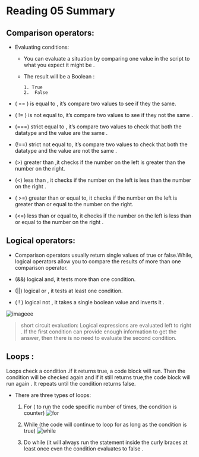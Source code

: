 # Reading 05 Summary
## Comparison operators:
 + Evaluating conditions:
   - You can evaluate a situation by comparing one value in the script to what you expect it might be .
   - The result will be a Boolean :

         1. True 
         2.  False 

+ ( == ) is equal to , it’s compare two values to see if they the same. 

+ ( != ) is not equal to, it’s compare two values to see if they not  the same .

+ (===) strict equal to , it’s compare two values to check that both the datatype and the value are the same .

+ (!==) strict not equal to, it’s compare two values to check that both the datatype and the value are not the same .

+ (>) greater than ,it checks if the number on the left is greater than the number on the right.

+ (<) less than , it checks if the number on the left is less than the number on the right . 

+ ( >=) greater than or equal to, it checks if the number on the left is greater than or equal to the number on the right.

+ (<=) less than or equal to, it checks if the number on the left is less than or equal to the number on the right .

## Logical operators:
 - Comparison operators usually return single values of true or false.While, logical operators allow you to compare the results of more than one comparison operator.
- (&&) logical and, it tests more than one condition.

- (||) logical or , it tests at least one condition.

- ( ! ) logical not , it takes a single boolean value and inverts it .


 ![imageee](https://slideplayer.com/slide/15945194/88/images/25/Logical+Operators+%28cont.%29.jpg)

 >  short circuit evaluation: 
 Logical expressions are evaluated left to right .
If the first condition can provide enough information to get the answer, then there is no need to evaluate the second condition.

## Loops :
Loops check a condition .if it returns true, a code block will run.
Then the condition will be checked again and if it still returns true,the code block will run again .
It repeats until the condition returns false.
- There are three types of loops:
  1. For ( to run the code specific number of times, the condition is counter)
  ![for](https://cdn-media-1.freecodecamp.org/images/1*XJvkwoG4BLFnx6tpfzPZQQ.jpeg)

  2. While (the code will continue to loop for as long as the condition is true)
  ![while](https://media.geeksforgeeks.org/wp-content/uploads/20191118164726/While-Loop-GeeksforGeeks.jpg)
  3. Do while (it will always run the statement inside the curly braces at least once even the condition evaluates to false .
